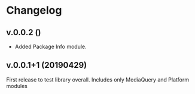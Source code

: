 # Changelog

## v.0.0.2 ()

* Added Package Info module.


## v.0.0.1+1 (20190429)

First release to test library overall. Includes only MediaQuery and Platform modules
